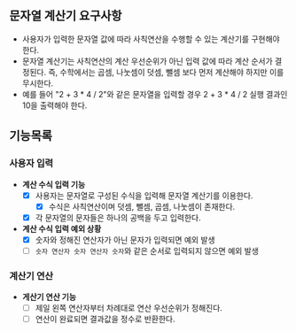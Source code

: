 ## 문자열 계산기 요구사항
- 사용자가 입력한 문자열 값에 따라 사칙연산을 수행할 수 있는 계산기를 구현해야 한다.
- 문자열 계산기는 사칙연산의 계산 우선순위가 아닌 입력 값에 따라 계산 순서가 결정된다. 
  즉, 수학에서는 곱셈, 나눗셈이 덧셈, 뺄셈 보다 먼저 계산해야 하지만 이를 무시한다.
- 예를 들어 "2 + 3 * 4 / 2"와 같은 문자열을 입력할 경우 2 + 3 * 4 / 2 실행 결과인 10을 출력해야 한다.

## 기능목록
### 사용자 입력
- **계산 수식 입력 기능**
  - [x] 사용자는 문자열로 구성된 수식을 입력해 문자열 계산기를 이용한다.
    - [x] 수식은 사칙연산이며 덧셈, 뺄셈, 곱셈, 나눗셈이 존재한다.
  - [x] 각 문자열의 문자들은 하나의 공백을 두고 입력한다.

- **계산 수식 입력 예외 상황**
  - [x] 숫자와 정해진 연산자가 아닌 문자가 입력되면 예외 발생
  - [ ] `숫자 연산자 숫자 연산자 숫자`와 같은 순서로 입력되지 않으면 예외 발생

### 계산기 연산
- **게산기 연산 기능**
  - [ ] 제일 왼쪽 연산자부터 차례대로 연산 우선순위가 정해진다.
  - [ ] 연산이 완료되면 결과값을 정수로 반환한다.